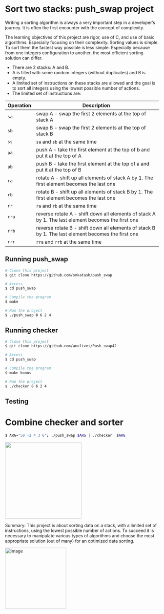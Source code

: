 # Sort two stacks: push_swap project

Writing a sorting algorithm is always a very important step in a developer’s journey. It
is often the first encounter with the concept of complexity.

The learning objectives of this project are rigor, use of C, and use of basic algorithms.
Especially focusing on their complexity.
Sorting values is simple. To sort them the fastest way possible is less simple. Especially
because from one integers configuration to another, the most efficient sorting solution can
differ.
- There are 2 stacks: A and B.
- A is filled with some random integers (without duplicates) and B is empty.
- A limited set of instructions on these stacks are allowed and the goal is to sort all integers using the lowest possible number of actions.
- The limited set of instructions are:

| Operation | Description |
| ------------ | ------------ |
| `sa` | swap A - swap the first 2 elements at the top of stack A |
| `sb` | swap B - swap the first 2 elements at the top of stack B |
| `ss` | `sa` and `sb` at the same time |
| `pa` | push A - take the first element at the top of b and put it at the top of A |
| `pb` | push B - take the first element at the top of a and put it at the top of B |
| `ra` | rotate A - shift up all elements of stack A by 1. The first element becomes the last one |
| `rb` | rotate B - shift up all elements of stack B by 1. The first element becomes the last one |
| `rr` | `ra` and `rb` at the same time |
| `rra` | reverse rotate A - shift down all elements of stack A by 1. The last element becomes the first one |
| `rrb` | reverse rotate B - shift down all elements of stack B by 1. The last element becomes the first one |
| `rrr` | `rra` and `rrb` at the same time |

## Running push_swap ##

```bash
# Clone this project
$ git clone https://github.com/smkatash/push_swap

# Access
$ cd push_swap

# Compile the program
$ make

# Run the project
$ ./push_swap 8 6 2 4

```

## Running checker ##

```bash
# Clone this project
$ git clone https://github.com/anolivei/Push_swap42

# Access
$ cd push_swap

# Compile the program
$ make bonus

# Run the project
$ ./checker 8 6 2 4

```

## Testing ##
# Combine checker and sorter

```bash
$ ARG="50 -2 4 3 6"; ./push_swap $ARG | ./checker  $ARG
```

<img src="https://github.com/smkatash/push_swap/blob/main/ps_viz.gif" width="250" height="250"/>

Summary: 
This project is about sorting data on a stack, with a limited set of instructions, using the lowest possible number of actions. To succeed it is necessary to manipulate various types of algorithms and choose the most appropriate solution (out of many) for an optimized data sorting.


<img width="200" alt="image" src="https://user-images.githubusercontent.com/76934648/187213469-b95fac22-2cff-449a-afd4-479b6fcf353d.png">
